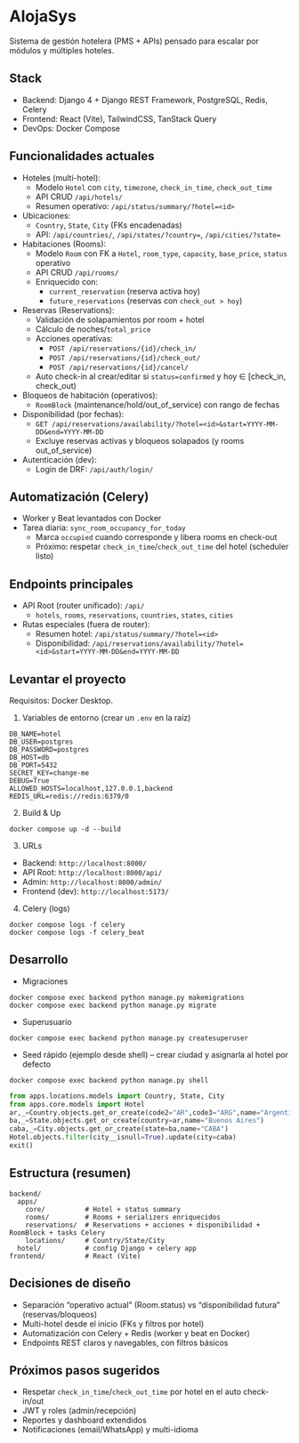 # AlojaSys
Sistema de gestión hotelera (PMS + APIs) pensado para escalar por módulos y múltiples hoteles.

## Stack
- Backend: Django 4 + Django REST Framework, PostgreSQL, Redis, Celery
- Frontend: React (Vite), TailwindCSS, TanStack Query
- DevOps: Docker Compose

## Funcionalidades actuales
- Hoteles (multi-hotel):
  - Modelo `Hotel` con `city`, `timezone`, `check_in_time`, `check_out_time`
  - API CRUD `/api/hotels/`
  - Resumen operativo: `/api/status/summary/?hotel=<id>`
- Ubicaciones:
  - `Country`, `State`, `City` (FKs encadenadas)
  - API: `/api/countries/`, `/api/states/?country=`, `/api/cities/?state=`
- Habitaciones (Rooms):
  - Modelo `Room` con FK a `Hotel`, `room_type`, `capacity`, `base_price`, `status` operativo
  - API CRUD `/api/rooms/`
  - Enriquecido con:
    - `current_reservation` (reserva activa hoy)
    - `future_reservations` (reservas con `check_out > hoy`)
- Reservas (Reservations):
  - Validación de solapamientos por room + hotel
  - Cálculo de noches/`total_price`
  - Acciones operativas:
    - `POST /api/reservations/{id}/check_in/`
    - `POST /api/reservations/{id}/check_out/`
    - `POST /api/reservations/{id}/cancel/`
  - Auto check-in al crear/editar si `status=confirmed` y hoy ∈ [check_in, check_out)
- Bloqueos de habitación (operativos):
  - `RoomBlock` (maintenance/hold/out_of_service) con rango de fechas
- Disponibilidad (por fechas):
  - `GET /api/reservations/availability/?hotel=<id>&start=YYYY-MM-DD&end=YYYY-MM-DD`
  - Excluye reservas activas y bloqueos solapados (y rooms out_of_service)
- Autenticación (dev):
  - Login de DRF: `/api/auth/login/`

## Automatización (Celery)
- Worker y Beat levantados con Docker
- Tarea diaria: `sync_room_occupancy_for_today`
  - Marca `occupied` cuando corresponde y libera rooms en check-out
  - Próximo: respetar `check_in_time`/`check_out_time` del hotel (scheduler listo)

## Endpoints principales
- API Root (router unificado): `/api/`
  - `hotels`, `rooms`, `reservations`, `countries`, `states`, `cities`
- Rutas especiales (fuera de router):
  - Resumen hotel: `/api/status/summary/?hotel=<id>`
  - Disponibilidad: `/api/reservations/availability/?hotel=<id>&start=YYYY-MM-DD&end=YYYY-MM-DD`

## Levantar el proyecto
Requisitos: Docker Desktop.

1. Variables de entorno (crear un `.env` en la raíz)
```
DB_NAME=hotel
DB_USER=postgres
DB_PASSWORD=postgres
DB_HOST=db
DB_PORT=5432
SECRET_KEY=change-me
DEBUG=True
ALLOWED_HOSTS=localhost,127.0.0.1,backend
REDIS_URL=redis://redis:6379/0
```

2. Build & Up
```
docker compose up -d --build
```

3. URLs
- Backend: `http://localhost:8000/`
- API Root: `http://localhost:8000/api/`
- Admin: `http://localhost:8000/admin/`
- Frontend (dev): `http://localhost:5173/`

4. Celery (logs)
```
docker compose logs -f celery
docker compose logs -f celery_beat
```

## Desarrollo
- Migraciones
```
docker compose exec backend python manage.py makemigrations
docker compose exec backend python manage.py migrate
```
- Superusuario
```
docker compose exec backend python manage.py createsuperuser
```
- Seed rápido (ejemplo desde shell) – crear ciudad y asignarla al hotel por defecto
```
docker compose exec backend python manage.py shell
```
```python
from apps.locations.models import Country, State, City
from apps.core.models import Hotel
ar,_=Country.objects.get_or_create(code2="AR",code3="ARG",name="Argentina")
ba,_=State.objects.get_or_create(country=ar,name="Buenos Aires")
caba,_=City.objects.get_or_create(state=ba,name="CABA")
Hotel.objects.filter(city__isnull=True).update(city=caba)
exit()
```

## Estructura (resumen)
```
backend/
  apps/
    core/          # Hotel + status summary
    rooms/         # Rooms + serializers enriquecidos
    reservations/  # Reservations + acciones + disponibilidad + RoomBlock + tasks Celery
    locations/     # Country/State/City
  hotel/           # config Django + celery app
frontend/          # React (Vite)
```

## Decisiones de diseño
- Separación “operativo actual” (Room.status) vs “disponibilidad futura” (reservas/bloqueos)
- Multi-hotel desde el inicio (FKs y filtros por hotel)
- Automatización con Celery + Redis (worker y beat en Docker)
- Endpoints REST claros y navegables, con filtros básicos

## Próximos pasos sugeridos
- Respetar `check_in_time`/`check_out_time` por hotel en el auto check-in/out
- JWT y roles (admin/recepción)
- Reportes y dashboard extendidos
- Notificaciones (email/WhatsApp) y multi-idioma